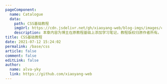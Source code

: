 ```yaml
---
pageComponent:
  name: Catalogue
  data:
    path: CSS基础教程
    imgUrl: https://cdn.jsdelivr.net/gh/xiaoyang-web/blog-imgs/images/css.png
    description: 本章内容为博主在原教程基础上添加学习笔记，教程版权归原作者所有。
title: CSS基础教程
date: 2021-07-12 15:24:02
permalink: /base/css
article: false
comment: false
editLink: false
author:
  name: alva-yky
  link: https://github.com/xiaoyang-web
---
```

